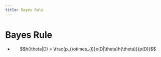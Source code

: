```yaml
---
title: Bayes Rule
---
```


# Bayes Rule
- $$h(\theta|D) = \frac{p_{\otimes_{i}}x(D|\theta)h(\theta)}{p(D)}$$








